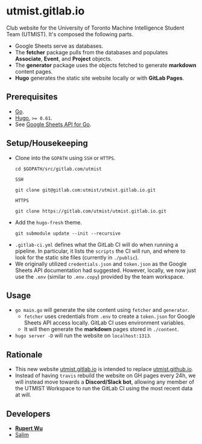 # utmist.gitlab.io

Club website for the University of Toronto Machine Intelligence Student Team (UTMIST). It's composed the following parts.

- Google Sheets serve as databases.
- The **fetcher** package pulls from the databases and populates **Associate**, **Event**, and **Project** objects.
- The **generator** package uses the objects fetched to generate **markdown** content pages.
- **Hugo** generates the static site website locally or with **GitLab Pages**.

## Prerequisites

- [Go](https://golang.org/).
- [Hugo](https://github.com/gohugoio/hugo/releases), `>= 0.61`.
- See [Google Sheets API for Go](https://developers.google.com/sheets/api/quickstart/go).

## Setup/Housekeeping

- Clone into the `GOPATH` using `SSH` or `HTTPS`.
  ```
  cd $GOPATH/src/gitlab.com/utmist
  ```
  `SSH`
  ```
  git clone git@gitlab.com:utmist/utmist.gitlab.io.git
  ```
  `HTTPS`
  ```
  git clone https://gitlab.com/utmist/utmist.gitlab.io.git
  ```

* Add the `hugo-fresh` theme.
  ```
  git submodule update --init --recursive
  ```
* `.gitlab-ci.yml` defines what the GitLab CI will do when running a pipeline. In particular, it lists the `scripts` the CI will run, and where to look for the static site files (currently in `./public`).
* We originally utilized `credentials.json` and `token.json` as the Google Sheets API documentation had suggested. However, locally, we now just use the `.env` (similar to `.env.copy`) provided by the team workspace.

## Usage

- `go main.go` will generate the site content using `fetcher` and `generator`.
  - `fetcher` uses credentials from `.env` to create a `token.json` for Google Sheets API access locally. GitLab CI uses environment variables.
  - It will then generate the **markdown** pages stored in `./content`.
- `hugo server -D` will run the website on `localhost:1313`.

## Rationale

- This new website [utmist.gitlab.io](https://utmist.gitlab.io) is intended to replace [utmist.github.io](utmist.github.io).
- Instead of having `travis` rebuild the website on GH pages every 24h, we will instead move towards a **Discord/Slack bot**, allowing any member of the UTMIST Workspace to run the GitLab CI using the most recent data at will.

## Developers

- **[Rupert Wu](https://leglesslamb.gitlab.io)**
- [Salim](https://msanvarov.github.io/personal-portfolio)
